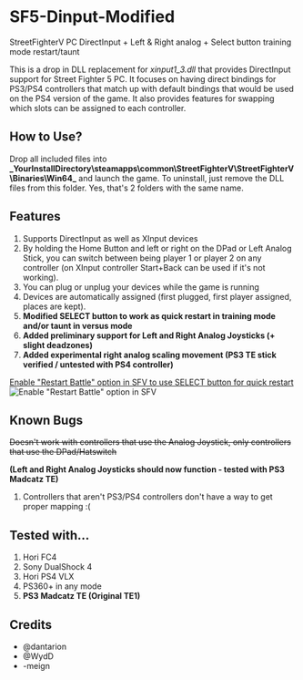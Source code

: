 # SF5-Dinput-Modified
StreetFighterV PC DirectInput + Left &amp; Right analog + Select button training mode restart/taunt

This is a drop in DLL replacement for *xinput1_3.dll* that provides DirectInput support for Street Fighter 5 PC. It focuses on having direct bindings for PS3/PS4 controllers that match up with default bindings that would be used on the PS4 version of the game. It also provides features for swapping which slots can be assigned to each controller.

## How to Use?

Drop all included files into **_YourInstallDirectory\steamapps\common\StreetFighterV\StreetFighterV\Binaries\Win64\_** and launch the game. To uninstall, just remove the DLL files from this folder. Yes, that's 2 folders with the same name.

## Features

1. Supports DirectInput as well as XInput devices
2. By holding the Home Button and left or right on the DPad or Left Analog Stick, you can switch between being player 1 or player 2 on any controller (on XInput controller Start+Back can be used if it's not working).
3. You can plug or unplug your devices while the game is running
4. Devices are automatically assigned (first plugged, first player assigned, places are kept).
5. **Modified SELECT button to work as quick restart in training mode and/or taunt in versus mode**
6. **Added preliminary support for Left and Right Analog Joysticks (+ slight deadzones)**
7. **Added experimental right analog scaling movement (PS3 TE stick verified / untested with PS4 controller)**
 
[Enable "Restart Battle" option in SFV to use SELECT button for quick restart](http://i.imgur.com/B1LJUdA)
![Enable "Restart Battle" option in SFV](http://i.imgur.com/B1LJUdA.png)

## Known Bugs

~~Doesn't work with controllers that use the Analog Joystick, only controllers that use the DPad/Hatswitch~~

**(Left and Right Analog Joysticks should now function - tested with PS3 Madcatz TE)**

1. Controllers that aren't PS3/PS4 controllers don't have a way to get proper mapping :(

## Tested with...

1. Hori FC4
2. Sony DualShock 4
3. Hori PS4 VLX
4. PS360+ in any mode
5. **PS3 Madcatz TE (Original TE1)**

## Credits

* @dantarion
* @WydD
* -meign
